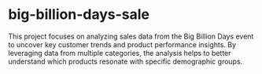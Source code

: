 # big-billion-days-sale
This project focuses on analyzing sales data from the Big Billion Days event to uncover key customer trends and product performance insights. By leveraging data from multiple categories, the analysis helps to better understand which products resonate with specific demographic groups.
